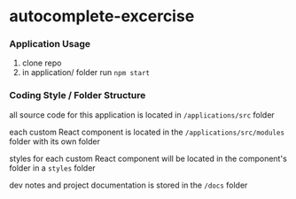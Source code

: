# autocomplete-excercise

### Application Usage

1. clone repo
2. in application/ folder run `npm start` 


### Coding Style / Folder Structure

all source code for this application is located in `/applications/src` folder

each custom React component is located in the `/applications/src/modules` folder with its own folder

styles for each custom React component will be located in the component's folder in a `styles` folder

dev notes and project documentation is stored in the `/docs` folder 
